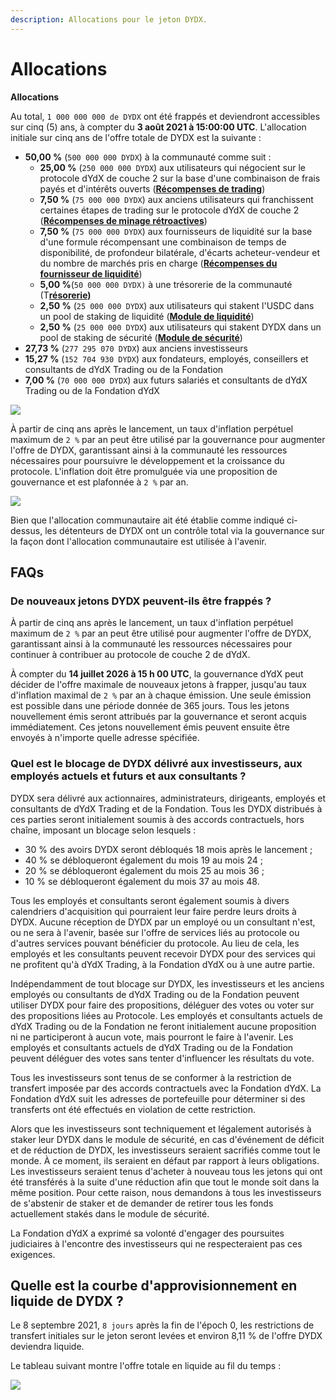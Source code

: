 ```yaml
---
description: Allocations pour le jeton DYDX.
---
```


# Allocations

**Allocations**

Au total, `1 000 000 000 de DYDX` ont été frappés et deviendront accessibles sur cinq (5) ans, à compter du **3 août 2021 à 15:00:00 UTC**. L'allocation initiale sur cinq ans de l'offre totale de DYDX est la suivante :

* **50,00 %** (`500 000 000 DYDX`) à la communauté comme suit :
   * **25,00 %** (`250 000 000 DYDX`) aux utilisateurs qui négocient sur le protocole dYdX de couche 2 sur la base d'une combinaison de frais payés et d'intérêts ouverts ([**Récompenses de trading**](../rewards/trading-rewards.md))
   * **7,50 %** (`75 000 000 DYDX`) aux anciens utilisateurs qui franchissent certaines étapes de trading sur le protocole dYdX de couche 2 ([**Récompenses de minage rétroactives**](../rewards/retroactive-mining-rewards.md))
   * **7,50 %** (`75 000 000 DYDX`) aux fournisseurs de liquidité sur la base d'une formule récompensant une combinaison de temps de disponibilité, de profondeur bilatérale, d'écarts acheteur-vendeur et du nombre de marchés pris en charge ([**Récompenses du fournisseur de liquidité**](../rewards/liquidity-provider-rewards.md))
   * **5,00 %**(`50 000 000 DYDX)` à une trésorerie de la communauté (T[**résorerie)**](community-treasury.md)
   * **2,50 %** (`25 000 000 DYDX`) aux utilisateurs qui stakent l'USDC dans un pool de staking de liquidité ([**Module de liquidité**](../staking-pools/liquidity-staking-pool.md))
   * **2,50 %** (`25 000 000 DYDX`) aux utilisateurs qui stakent DYDX dans un pool de staking de sécurité ([**Module de sécurité**](../staking-pools/safety-staking-pool.md))
* **27,73 %** (`277 295 070 DYDX`) aux anciens investisseurs
* **15,27 %** (`152 704 930 DYDX`) aux fondateurs, employés, conseillers et consultants de dYdX Trading ou de la Fondation
* **7,00 %** (`70 000 000 DYDX`) aux futurs salariés et consultants de dYdX Trading ou de la Fondation dYdX

![](<.. /.gitbook/assets/DYDX Allocations (5 premières années).png>)

À partir de cinq ans après le lancement, un taux d'inflation perpétuel maximum de `2 %` par an peut être utilisé par la gouvernance pour augmenter l'offre de DYDX, garantissant ainsi à la communauté les ressources nécessaires pour poursuivre le développement et la croissance du protocole. L'inflation doit être promulguée via une proposition de gouvernance et est plafonnée à `2 %` par an.

![](<.. /.gitbook/assets/Allocation 10 ans d'inflation (1).png>)

Bien que l'allocation communautaire ait été établie comme indiqué ci-dessus, les détenteurs de DYDX ont un contrôle total via la gouvernance sur la façon dont l'allocation communautaire est utilisée à l'avenir.

## **FAQs**

### **De nouveaux jetons DYDX peuvent-ils être frappés ?**

À partir de cinq ans après le lancement, un taux d'inflation perpétuel maximum de `2 %` par an peut être utilisé pour augmenter l'offre de DYDX, garantissant ainsi à la communauté les ressources nécessaires pour continuer à contribuer au protocole de couche 2 de dYdX.

À compter du **14 juillet 2026 à 15 h 00 UTC**, la gouvernance dYdX peut décider de l'offre maximale de nouveaux jetons à frapper, jusqu'au taux d'inflation maximal de `2 %` par an à chaque émission. Une seule émission est possible dans une période donnée de 365 jours. Tous les jetons nouvellement émis seront attribués par la gouvernance et seront acquis immédiatement. Ces jetons nouvellement émis peuvent ensuite être envoyés à n'importe quelle adresse spécifiée.

### **Quel est le blocage de DYDX délivré aux investisseurs, aux employés actuels et futurs et aux consultants ?**

DYDX sera délivré aux actionnaires, administrateurs, dirigeants, employés et consultants de dYdX Trading et de la Fondation. Tous les DYDX distribués à ces parties seront initialement soumis à des accords contractuels, hors chaîne, imposant un blocage selon lesquels :

* 30 % des avoirs DYDX seront débloqués 18 mois après le lancement ;
* 40 % se débloqueront également du mois 19 au mois 24 ;
* 20 % se débloqueront également du mois 25 au mois 36 ;
* 10 % se débloqueront également du mois 37 au mois 48.

Tous les employés et consultants seront également soumis à divers calendriers d'acquisition qui pourraient leur faire perdre leurs droits à DYDX. Aucune réception de DYDX par un employé ou un consultant n'est, ou ne sera à l'avenir, basée sur l'offre de services liés au protocole ou d'autres services pouvant bénéficier du protocole. Au lieu de cela, les employés et les consultants peuvent recevoir DYDX pour des services qui ne profitent qu'à dYdX Trading, à la Fondation dYdX ou à une autre partie.

Indépendamment de tout blocage sur DYDX, les investisseurs et les anciens employés ou consultants de dYdX Trading ou de la Fondation peuvent utiliser DYDX pour faire des propositions, déléguer des votes ou voter sur des propositions liées au Protocole. Les employés et consultants actuels de dYdX Trading ou de la Fondation ne feront initialement aucune proposition ni ne participeront à aucun vote, mais pourront le faire à l'avenir. Les employés et consultants actuels de dYdX Trading ou de la Fondation peuvent déléguer des votes sans tenter d'influencer les résultats du vote.

Tous les investisseurs sont tenus de se conformer à la restriction de transfert imposée par des accords contractuels avec la Fondation dYdX. La Fondation dYdX suit les adresses de portefeuille pour déterminer si des transferts ont été effectués en violation de cette restriction.

Alors que les investisseurs sont techniquement et légalement autorisés à staker leur DYDX dans le module de sécurité, en cas d'événement de déficit et de réduction de DYDX, les investisseurs seraient sacrifiés comme tout le monde. À ce moment, ils seraient en défaut par rapport à leurs obligations. Les investisseurs seraient tenus d'acheter à nouveau tous les jetons qui ont été transférés à la suite d'une réduction afin que tout le monde soit dans la même position. Pour cette raison, nous demandons à tous les investisseurs de s'abstenir de staker et de demander de retirer tous les fonds actuellement stakés dans le module de sécurité.

La Fondation dYdX a exprimé sa volonté d'engager des poursuites judiciaires à l'encontre des investisseurs qui ne respecteraient pas ces exigences.

## Quelle est la courbe d'approvisionnement en liquide de DYDX ?

Le 8 septembre 2021, `8 jours` après la fin de l'époch 0, les restrictions de transfert initiales sur le jeton seront levées et environ 8,11 % de l'offre DYDX deviendra liquide.

Le tableau suivant montre l'offre totale en liquide au fil du temps :

![](<.. /.gitbook/assets/Calendrier d'approvisionnement liquide (2).png>)
